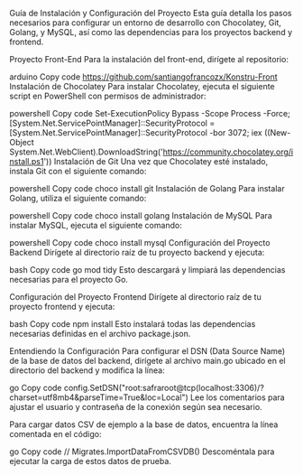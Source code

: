 Guía de Instalación y Configuración del Proyecto
Esta guía detalla los pasos necesarios para configurar un entorno de desarrollo con Chocolatey, Git, Golang, y MySQL, así como las dependencias para los proyectos backend y frontend.

Proyecto Front-End
Para la instalación del front-end, dirígete al repositorio:

arduino
Copy code
https://github.com/santiangofrancozx/Konstru-Front
Instalación de Chocolatey
Para instalar Chocolatey, ejecuta el siguiente script en PowerShell con permisos de administrador:

powershell
Copy code
Set-ExecutionPolicy Bypass -Scope Process -Force;
[System.Net.ServicePointManager]::SecurityProtocol = [System.Net.ServicePointManager]::SecurityProtocol -bor 3072;
iex ((New-Object System.Net.WebClient).DownloadString('https://community.chocolatey.org/install.ps1'))
Instalación de Git
Una vez que Chocolatey esté instalado, instala Git con el siguiente comando:

powershell
Copy code
choco install git
Instalación de Golang
Para instalar Golang, utiliza el siguiente comando:

powershell
Copy code
choco install golang
Instalación de MySQL
Para instalar MySQL, ejecuta el siguiente comando:

powershell
Copy code
choco install mysql
Configuración del Proyecto Backend
Dirígete al directorio raíz de tu proyecto backend y ejecuta:

bash
Copy code
go mod tidy
Esto descargará y limpiará las dependencias necesarias para el proyecto Go.

Configuración del Proyecto Frontend
Dirígete al directorio raíz de tu proyecto frontend y ejecuta:

bash
Copy code
npm install
Esto instalará todas las dependencias necesarias definidas en el archivo package.json.

Entendiendo la Configuración
Para configurar el DSN (Data Source Name) de la base de datos del backend, dirígete al archivo main.go ubicado en el directorio del backend y modifica la línea:

go
Copy code
config.SetDSN("root:safraroot@tcp(localhost:3306)/?charset=utf8mb4&parseTime=True&loc=Local")
Lee los comentarios para ajustar el usuario y contraseña de la conexión según sea necesario.

Para cargar datos CSV de ejemplo a la base de datos, encuentra la línea comentada en el código:

go
Copy code
// Migrates.ImportDataFromCSVDB()
Descoméntala para ejecutar la carga de estos datos de prueba.

